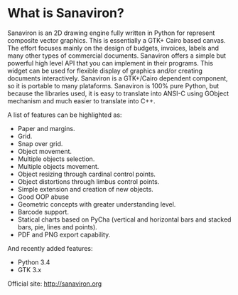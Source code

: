 What is Sanaviron?
=================

Sanaviron is an 2D drawing engine fully written in Python for represent composite vector graphics. This is essentially a
GTK+ Cairo based canvas. The effort focuses mainly on the design of budgets, invoices, labels and many other types of
commercial documents. Sanaviron offers a simple but powerful high level API that you can implement in their programs.
This widget can be used for flexible display of graphics and/or creating documents interactively. Sanaviron is a
GTK+/Cairo dependent component, so it is portable to many plataforms. Sanaviron is 100% pure Python, but because the
libraries used, it is easy to translate into ANSI-C using GObject mechanism and much easier to translate into C++.

A list of features can be highlighted as:

* Paper and margins.
* Grid.
* Snap over grid.
* Object movement.
* Multiple objects selection.
* Multiple objects movement.
* Object resizing through cardinal control points.
* Object distortions through limbus control points.
* Simple extension and creation of new objects.
* Good OOP abuse
* Geometric concepts with greater understanding level.
* Barcode support.
* Statical charts based on PyCha (vertical and horizontal bars and stacked bars, pie, lines and points).
* PDF and PNG export capability.

And recently added features:

* Python 3.4
* GTK 3.x

Official site: http://sanaviron.org
